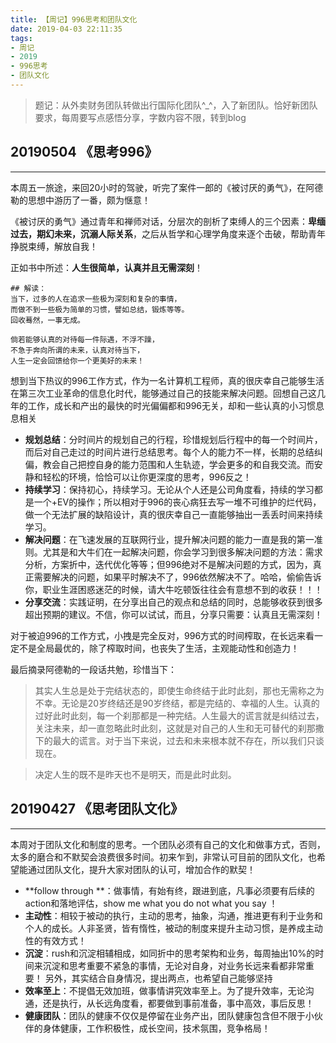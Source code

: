 ```yaml
---
title: 【周记】996思考和团队文化 
date: 2019-04-03 22:11:35
tags: 
- 周记
- 2019
- 996思考
- 团队文化
---
```

> 题记：从外卖财务团队转做出行国际化团队^_^，入了新团队。恰好新团队要求，每周要写点感悟分享，字数内容不限，转到blog


## 20190504 《思考996》
<hr>

本周五一旅途，来回20小时的驾驶，听完了案件一郎的《被讨厌的勇气》，在阿德勒的思想中游历了一番，颇为惬意！

《被讨厌的勇气》通过青年和禅师对话，分层次的剖析了束缚人的三个因素：**卑缅过去，期幻未来，沉溺人际关系**，之后从哲学和心理学角度来逐个击破，帮助青年挣脱束缚，解放自我！

正如书中所述：**人生很简单，认真并且无需深刻**！
```
## 解读：
当下，过多的人在追求一些极为深刻和复杂的事情，
而做不到一些极为简单的习惯，譬如总结，锻炼等等。
回收蓦然，一事无成。

倘若能够认真的对待每一件际遇，不浮不躁，
不急于奔向所谓的未来，认真对待当下，
人生一定会回馈给你一个更美好的未来！
```

想到当下热议的996工作方式，作为一名计算机工程师，真的很庆幸自己能够生活在第三次工业革命的信息化时代，能够通过自己的技能来解决问题。回想自己这几年的工作，成长和产出的最快的时光偏偏都和996无关，却和一些认真的小习惯息息相关

* **规划总结**：分时间片的规划自己的行程，珍惜规划后行程中的每一个时间片，而后对自己走过的时间片进行总结思考。每个人的能力不一样，长期的总结纠偏，教会自己把控自身的能力范围和人生轨迹，学会更多的和自我交流。而安静和轻松的环境，恰恰可以让你更深度的思考，996反之！
* **持续学习**：保持初心，持续学习。无论从个人还是公司角度看，持续的学习都是一个+EV的操作；所以相对于996的丧心病狂去写一堆不可维护的烂代码，做一个无法扩展的缺陷设计，真的很庆幸自己一直能够抽出一丢丢时间来持续学习。
* **解决问题**：在飞速发展的互联网行业，提升解决问题的能力一直是我的第一准则。尤其是和大牛们在一起解决问题，你会学习到很多解决问题的方法：需求分析，方案折中，迭代优化等等；但996绝对不是解决问题的方式，因为，真正需要解决的问题，如果平时解决不了，996依然解决不了。哈哈，偷偷告诉你，职业生涯困惑迷茫的时候，请大牛吃顿饭往往会有意想不到的收获！！！
* **分享交流**：实践证明，在分享出自己的观点和总结的同时，总能够收获到很多超出预期的建议。不信，你可以试试，而且，分享只需要：认真且无需深刻！

对于被迫996的工作方式，小拽是完全反对，996方式的时间榨取，在长远来看一定不是全局最优的，除了榨取时间，也丧失了生活，主观能动性和创造力！

最后摘录阿德勒的一段话共勉，珍惜当下：

>其实人生总是处于完结状态的，即使生命终结于此时此刻，那也无需称之为不幸。无论是20岁终结还是90岁终结，都是完结的、幸福的人生。认真的过好此时此刻，每一个刹那都是一种完结。人生最大的谎言就是纠结过去，关注未来，却一直忽略此时此刻，这就是对自己的人生和无可替代的刹那撒下的最大的谎言。对于当下来说，过去和未来根本就不存在，所以我们只谈现在。

> 决定人生的既不是昨天也不是明天，而是此时此刻。

## 20190427 《思考团队文化》
<hr>

本周对于团队文化和制度的思考。一个团队必须有自己的文化和做事方式，否则，太多的磨合和不默契会浪费很多时间。初来乍到，非常认可目前的团队文化，也希望能通过团队文化，提升大家对团队的认可，增加合作的默契！
* **follow through **：做事情，有始有终，跟进到底，凡事必须要有后续的action和落地评估，show me what you do not what you say ！
* **主动性**：相较于被动的执行，主动的思考，抽象，沟通，推进更有利于业务和个人的成长。人非圣贤，皆有惰性，被动的制度来提升主动习惯，是养成主动性的有效方式！
* **沉淀**：rush和沉淀相辅相成，如同折中的思考架构和业务，每周抽出10%的时间来沉淀和思考重要不紧急的事情，无论对自身，对业务长远来看都非常重要！
另外，其实结合自身情况，提出两点，也希望自己能够坚持
* **效率至上**：不提倡无效加班，做事情讲究效率至上。为了提升效率，无论沟通，还是执行，从长远角度看，都要做到事前准备，事中高效，事后反思！
* **健康团队**：团队的健康不仅仅是停留在业务产出，团队健康包含但不限于小伙伴的身体健康，工作积极性，成长空间，技术氛围，竞争格局！
